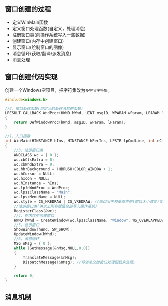 ## 窗口创建的过程

+ 定义WinMain函数
+ 定义窗口处理函数(自定义，处理消息)
+ 注册窗口类(向操作系统写入一些数据)
+ 创建窗口(内存中创建窗口)
+ 显示窗口(绘制窗口的图像)
+ 消息循环(获取/翻译/派发消息)
+ 消息处理

## 窗口创建代码实现

创建一个Windows空项目，把字符集改为`多字节字符集`。

```cpp
#include<windows.h>

//2，窗口处理函数(自定义的处理消息的函数)
LRESULT CALLBACK WndProc(HWND hWnd, UINT msgID, WPARAM wParam, LPARAM lParam)
{
	return DefWindowProc(hWnd, msgID, wParam, lParam);
}

//1，入口函数
int WinMain(HINSTANCE hIns, HINSTANCE hPerIns, LPSTR lpCmdLine, int nCmdShow)
{
	//3，注册窗口类
	WNDCLASS wc = { 0 };
	wc.cbClsExtra = 0;
	wc.cbWndExtra = 0;
	wc.hbrBackground = (HBRUSH)COLOR_WINDOW + 1;
	wc.hCursor = NULL;
	wc.hIcon = NULL;
	wc.hInstance = hIns;
	wc.lpfnWndProc = WndProc;
	wc.lpszClassName = "Main";
	wc.lpszMenuName = NULL;
	wc.style = CS_HREDRAW | CS_VREDRAW;	//窗口水平和垂直方向(窗口大小改变)变化时，窗口重绘
	//注册窗口类(讲以上所有赋值全部写入操作系统)
	RegisterClass(&wc);	
	//4，在内存中创建窗口
	HWND hWnd = CreateWindow(wc.lpszClassName, "Window", WS_OVERLAPPEDWINDOW, 100, 100, 500, 500, NULL, NULL, hIns, NULL);
	//5，显示窗口
	ShowWindow(hWnd, SW_SHOW);
	UpdateWindow(hWnd);
	//6，消息循环
	MSG nMsg = { 0 };
	while (GetMessage(&nMsg,NULL,0,0))
	{
		TranslateMessage(&nMsg);
		DispatchMessage(&nMsg);	//将消息交给窗口处理函数来处理。
	}

	return 0;
}
```

## 消息机制